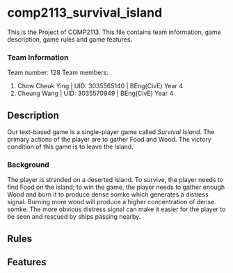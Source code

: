 # comp2113_survival_island
This is the Project of COMP2113. This file contains team information, game description, game rules and game features. 

### Team Information
Team number: 128
Team members:
1. Chow Cheuk Ying | UID: 3035565140  | BEng(CivE) Year 4
2. Cheung Wang     | UID: 3035570949  | BEng(CivE) Year 4

## Description
Our text-based game is a single-player game called *Survival Island*. The primary actions of the player are to gather Food and Wood. The victory condition of this game is to leave the Island.

### Background 
The player is stranded on a deserted island. To survive, the player needs to find Food on the island; to win the game, the player needs to gather enough Wood and burn it to produce dense somke which generates a distress signal. Burning more wood will produce a higher concentration of dense somke. The more obvious distress signal can make it easier for the player to be seen and rescued by ships passing nearby. 


## Rules


## Features
